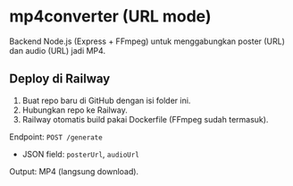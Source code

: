 # mp4converter (URL mode)

Backend Node.js (Express + FFmpeg) untuk menggabungkan poster (URL) dan audio (URL) jadi MP4.

## Deploy di Railway
1. Buat repo baru di GitHub dengan isi folder ini.
2. Hubungkan repo ke Railway.
3. Railway otomatis build pakai Dockerfile (FFmpeg sudah termasuk).

Endpoint: `POST /generate`
- JSON field: `posterUrl`, `audioUrl`

Output: MP4 (langsung download).
